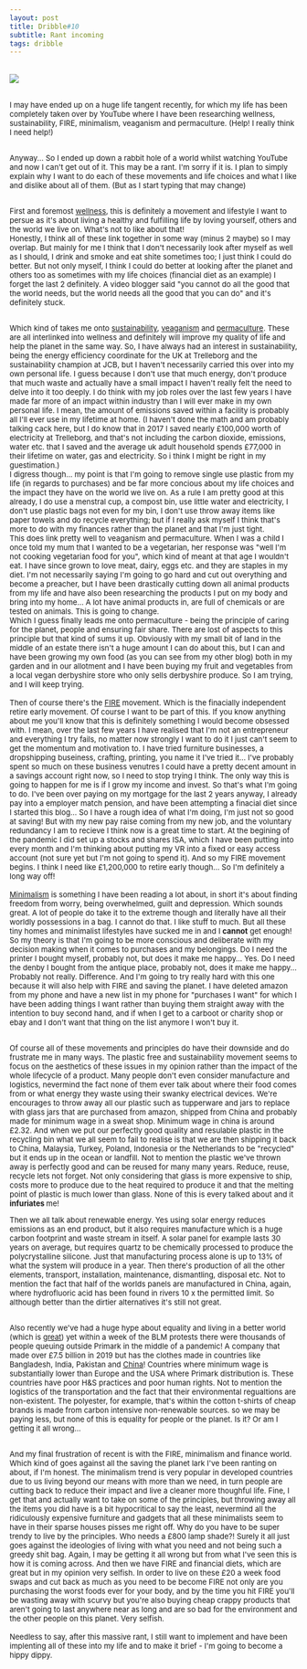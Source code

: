 ```yaml
---
layout: post
title: Dribble#10
subtitle: Rant incoming
tags: dribble 
---
```


<div class="text-center">
  <br/>
  <img src="{{ site.baseurl }}/img/dribble10.jpg" />
</div>
<br>

<div class="text-left">
<div class="boxed">
  <font size="2">
 
I may have ended up on a huge life tangent recently, for which my life has been completely taken over by YouTube where I have been researching wellness, sustainability, FIRE, minimalism, veaganism and permaculture. (Help! I really think I need help!)<br><br>

Anyway... So I ended up down a rabbit hole of a world whilst watching YouTube and now I can't get out of it. This may be a rant. I'm sorry if it is. I plan to simply explain why I want to do each of these movements and life choices and what I like and dislike about all of them. (But as I start typing that may change)<br><br>

First and foremost <u>wellness</u>, this is definitely a movement and lifestyle I want to persue as it's about living a healthy and fulfilling life by loving yourself, others and the world we live on. What's not to like about that! <br> Honestly, I think all of these link together in some way (minus 2 maybe) so I may overlap. But mainly for me I think that I don't necessarily look after myself as well as I should, I drink and smoke and eat shite sometimes too; I just think I could do better. But not only myself, I think I could do better at looking after the planet and others too as sometimes with my life choices (financial diet as an example) I forget the last 2 definitely. A video blogger said "you cannot do all the good that the world needs, but the world needs all the good that you can do" and it's definitely stuck. <br><br>

Which kind of takes me onto <u>sustainability</u>, <u>veaganism</u> and <u>permaculture</u>. These are all interlinked into wellness and definitely will improve my quality of life and help the planet in the same way. So, I have always had an interest in sustainability, being the energy efficiency coordinate for the UK at Trelleborg and the sustainability champion at JCB, but I haven't necessarily carried this over into my own personal life. I guess because I don't use that much energy, don't produce that much waste and actually have a small impact I haven't really felt the need to delve into it too deeply. I do think with my job roles over the last few years I have made far more of an impact within industry than I will ever make in my own personal life. I mean, the amount of emissions saved within a facility is probably all I'll ever use in my lifetime at home. (I haven't done the math and am probably talking cack here, but I do know that in 2017 I saved nearly £100,000 worth of electricity at Trelleborg, and that's not including the carbon dioxide, emissions, water etc. that I saved and the average uk adult household spends £77,000 in their lifetime on water, gas and electricity. So i think I might be right in my guestimation.)<br>I digress though... my point is that I'm going to remove single use plastic from my life (in regards to purchases) and be far more concious about my life choices and the impact they have on the world we live on. As a rule I am pretty good at this already, I do use a menstral cup, a compost bin, use little water and electricity, I don't use plastic bags not even for my bin, I don't use throw away items like paper towels and do recycle everything; but if I really ask myself I think that's more to do with my finances rather than the planet and that I'm just tight.<br>This does link pretty well to veaganism and permaculture. When I was a child I once told my mum that I wanted to be a vegetarian, her response was "well I'm not cooking vegetarian food for you", which kind of meant at that age I wouldn't eat. I have since grown to love meat, dairy, eggs etc. and they are staples in my diet. I'm not necessarily saying I'm going to go hard and cut out overything and become a preacher, but I have been drastically cutting down all animal products from my life and have also been researching the products I put on my body and bring into my home... A lot have animal products in, are full of chemicals or are tested on animals. This is going to change. <br> Which I guess finally leads me onto permaculture - being the principle of caring for the planet, people and ensuring fair share. There are lost of aspects to this principle but that kind of sums it up. Obviously with my small bit of land in the middle of an estate there isn't a huge amount I can do about this, but I can and have been growing my own food (as you can see from my other blog) both in my garden and in our allotment and I have been buying my fruit and vegetables from a local vegan derbyshire store who only sells derbyshire produce. So I am trying, and I will keep trying. 
<br><br>
Then of course there's the <u>FIRE</u> movement. Which is the finacially independent retire early movement. Of course I want to be part of this. If you know anything about me you'll know that this is definitely something I would become obsessed with. I mean, over the last few years I have realised that I'm not an entrepreneur and everything I try fails, no matter now strongly I want to do it I just can't seem to get the momentum and motivation to. I have tried furniture businesses, a dropshipping buseiness, crafting, printing, you name it I've tried it... I've probably spent so much on these business venutres I could have a pretty decent amount in a savings account right now, so I need to stop trying I think. The only way this is going to happen for me is if I grow my income and invest. So that's what I'm going to do. I've been over paying on my mortgage for the last 2 years anyway, I already pay into a employer match pension, and have been attempting a finacial diet since I started this blog... So I have a rough idea of what I'm doing, I'm just not so good at saving! But with my new pay raise coming from my new job, and the voluntary redundancy I am to recieve I think now is a great time to start. At the begining of the pandemic I did set up a stocks and shares ISA, which I have been putting into every month and I'm thinking about putting my VR into a fixed or easy access account (not sure yet but I'm not going to spend it). And so my FIRE movement begins. I think I need like £1,200,000 to retire early though... So I'm definitely a long way off!
<br><br>
<u>Minimalism</u> is something I have been reading a lot about, in short it's about finding freedom from worry, being overwhelmed, guilt and depression. Which sounds great. A lot of people do take it to the extreme though and literally have all their worldly possessions in a bag. I cannot do that. I like stuff to much. But all these tiny homes and minimalist lifestyles have sucked me in and I <b>cannot</b> get enough! So my theory is that I'm going to be more conscious and deliberate with my decision making when it comes to purchases and my belongings. Do I need the printer I bought myself, probably not, but does it make me happy... Yes. Do I need the denby I bought from the antique place, probably not, does it make me happy... Probably not really. Difference. And I'm going to try really hard with this one because it will also help with FIRE and saving the planet. I have deleted amazon from my phone and have a new list in my phone for "purchases I want" for which I have been adding things I want rather than buying them straight away with the intention to buy second hand, and if when I get to a carboot or charity shop or ebay and I don't want that thing on the list anymore I won't buy it. <br><br>

Of course all of these movements and principles do have their downside and do frustrate me in many ways. The plastic free and sustainability movement seems to focus on the aesthetics of these issues in my opinion rather than the impact of the whole lifecycle of a product. Many people don't even consider manufacture and logistics, nevermind the fact none of them ever talk about where their food comes from or what energy they waste using their swanky electrical devices. We're encourages to throw away all our plastic such as tupperware and jars to replace with glass jars that are purchased from amazon, shipped from China and probably made for minimum wage in a sweat shop. Minimum wage in china is around £2.32. And when we put our perfectly good quality and resulable plastic in the recycling bin what we all seem to fail to realise is that we are then shipping it back to China, Malaysia, Turkey, Poland, Indonesia or the Netherlands to be "recycled" but it ends up in the ocean or landfill. Not to mention the plastic we've thrown away is perfectly good and can be reused for many many years. Reduce, reuse, recycle lets not forget. Not only considering that glass is more expensive to ship, costs more to produce due to the heat required to produce it and that the melting point of plastic is much lower than glass. None of this is every talked about and it <b> infuriates </b> me!<br>

Then we all talk about renewable energy. Yes using solar energy reduces emissions as an end product, but it also requires manufacture which is a huge carbon footprint and waste stream in itself. A solar panel for example lasts 30 years on average, but requires quartz to be chemically processed to produce the polycrystalline silicone. Just that manufacturing process alone is up to 13% of what the system will produce in a year. Then there's production of all the other elements, transport, installation, maintenance, dismantling, disposal etc. Not to mention the fact that half of the worlds panels are manufactured in China, again, where hydrofluoric acid has been found in rivers 10 x the permitted limit. So although better than the dirtier alternatives it's still not great. <br><br>

Also recently we've had a huge hype about equality and living in a better world (which is <u>great</u>) yet within a week of the BLM protests there were thousands of people queuing outside Primark in the middle of a pandemic! A company that made over £7.5 billion in 2019 but has the clothes made in countries like Bangladesh, India, Pakistan and <u> China</u>! Countries where minimum wage is substantially lower than Europe and the USA where Primark distribution is. These countries have poor H&S practices and poor human rights. Not to mention the logistics of the transportation and the fact that their environmental regualtions are non-existent. The polyester, for example, that's within the cotton t-shirts of cheap brands is made from carbon intensive non-renewable sources. so we may be paying less, but none of this is equality for people or the planet. Is it? Or am I getting it all wrong... <br><br>

And my final frustration of recent is with the FIRE, minimalism and finance world. Which kind of goes against all the saving the planet lark I've been ranting on about, if I'm honest. The minimalism trend is very popular in developed countries due to us living beyond our means with more than we need, in turn people are cutting back to reduce their impact and live a cleaner more thoughful life. Fine, I get that and actually want to take on some of the principles, but throwing away all the items you did have is a bit hypocritical to say the least, nevermind all the ridiculously expensive furniture and gadgets that all these minimalists seem to have in their sparse houses pisses me right off. Why do you have to be super trendy to live by the principles. Who needs a £800 lamp shade?! Surely it all just goes against the ideologies of living with what you need and not being such a greedy shit bag. Again, I may be getting it all wrong but from what I've seen this is how it is coming across. And then we have FIRE and financial diets, which are great but in my opinion very selfish. In order to live on these £20 a week food swaps and cut back as much as you need to be become FIRE not only are you purchasing the worst foods ever for your body, and by the time you hit FIRE you'll be wasting away with scurvy but you're also buying cheap crappy products that aren't going to last anywhere near as long and are so bad for the environment and the other people on this planet. Very selfish. 
<br><br>
Needless to say, after this massive rant, I still want to implement and have been implenting all of these into my life and to make it brief - I'm going to become a hippy dippy. 

</font>
    <br><br>
